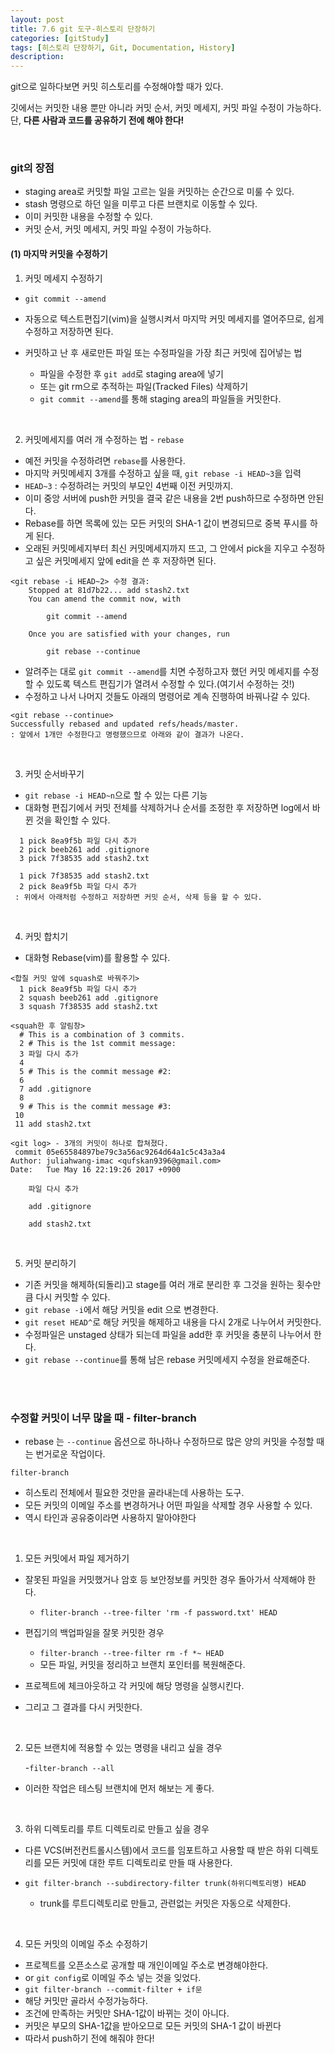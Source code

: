```yaml
---
layout: post
title: 7.6 git 도구-히스토리 단장하기
categories: [gitStudy]
tags: [히스토리 단장하기, Git, Documentation, History]
description: 
---
```


git으로 일하다보면 커밋 히스토리를 수정해야할 때가 있다.

깃에서는 커밋한 내용 뿐만 아니라 커밋 순서, 커밋 메세지, 커밋 파일 수정이 가능하다. 단, **다른 사람과 코드를 공유하기 전에 해야 한다!**

<br>

### **git의 장점**

- staging area로 커밋할 파일 고르는 일을 커밋하는 순간으로 미룰 수 있다.
- stash 명령으로 하던 일을 미루고 다른 브랜치로 이동할 수 있다. 
- 이미 커밋한 내용을 수정할 수 있다.
- 커밋 순서, 커밋 메세지, 커밋 파일 수정이 가능하다.


#### (1) 마지막 커밋을 수정하기

1) 커밋 메세지 수정하기
	
- `git commit --amend`
- 자동으로 텍스트편집기(vim)을 실행시켜서 마지막 커밋 메세지를 열어주므로, 쉽게 수정하고 저장하면 된다. 

- 커밋하고 난 후 새로만든 파일 또는 수정파일을 가장 최근 커밋에 집어넣는 법
	- 파일을 수정한 후 `git add`로 staging area에 넣기 
	- 또는 git rm으로 추적하는 파일(Tracked Files) 삭제하기
	- `git commit --amend`를 통해 staging area의 파일들을 커밋한다.

<br>

2) 커밋메세지를 여러 개 수정하는 법 - `rebase`
	
- 예전 커밋을 수정하려면 `rebase`를 사용한다. 
- 마지막 커밋메세지 3개를 수정하고 싶을 때, `git rebase -i HEAD~3`을 입력
- `HEAD~3` : 수정하려는 커밋의 부모인 4번째 이전 커밋까지.
- 이미 중앙 서버에 push한 커밋을 결국 같은 내용을 2번 push하므로 수정하면 안된다.
- Rebase를 하면 목록에 있는 모든 커밋의 SHA-1 값이 변경되므로 중복 푸시를 하게 된다.
- 오래된 커밋메세지부터 최신 커밋메세지까지 뜨고, 그 안에서 pick을 지우고 수정하고 싶은 커밋메세지 앞에 edit을 쓴 후 저장하면 된다. 
	
```
<git rebase -i HEAD~2> 수정 결과: 
	Stopped at 81d7b22... add stash2.txt
	You can amend the commit now, with

		git commit --amend

	Once you are satisfied with your changes, run

		git rebase --continue
```
	
- 알려주는 대로 `git commit --amend`를 치면 수정하고자 했던 커밋 메세지를 수정할 수 있도록 텍스트 편집기가 열려서 수정할 수 있다.(여기서 수정하는 것!)
- 수정하고 나서 나머지 것들도 아래의 명령어로 계속 진행하여 바꿔나갈 수 있다. 
	
```
<git rebase --continue> 
Successfully rebased and updated refs/heads/master.
: 앞에서 1개만 수정한다고 명령했으므로 아래와 같이 결과가 나온다.
```

<br>

3) 커밋 순서바꾸기

- `git rebase -i HEAD~n`으로 할 수 있는 다른 기능
- 대화형 편집기에서 커밋 전체를 삭제하거나 순서를 조정한 후 저장하면 log에서 바뀐 것을 확인할 수 있다.  

```
  1 pick 8ea9f5b 파일 다시 추가
  2 pick beeb261 add .gitignore
  3 pick 7f38535 add stash2.txt
  
  1 pick 7f38535 add stash2.txt
  2 pick 8ea9f5b 파일 다시 추가
 : 위에서 아래처럼 수정하고 저장하면 커밋 순서, 삭제 등을 할 수 있다. 
```

<br>

4) 커밋 합치기 

- 대화형 Rebase(vim)를 활용할 수 있다. 

```
<합칠 커밋 앞에 squash로 바꿔주기>
  1 pick 8ea9f5b 파일 다시 추가
  2 squash beeb261 add .gitignore
  3 squash 7f38535 add stash2.txt
  
<squah한 후 알림창>
  # This is a combination of 3 commits.
  2 # This is the 1st commit message:
  3 파일 다시 추가
  4
  5 # This is the commit message #2:
  6
  7 add .gitignore
  8
  9 # This is the commit message #3:
 10
 11 add stash2.txt
 
<git log> - 3개의 커밋이 하나로 합쳐졌다.
 commit 05e65584897be79c3a56ac9264d64a1c5c43a3a4
Author: juliahwang-imac <qufskan9396@gmail.com>
Date:   Tue May 16 22:19:26 2017 +0900

    파일 다시 추가

    add .gitignore

    add stash2.txt
```


<br>

5) 커밋 분리하기

- 기존 커밋을 해제하(되돌리)고 stage를 여러 개로 분리한 후 그것을 원하는 횟수만큼 다시 커밋할 수 있다. 
- `git rebase -i`에서 해당 커밋을 edit 으로 변경한다. 
- `git reset HEAD^`로 해당 커밋을 해제하고 내용을 다시 2개로 나누어서 커밋한다. 
- 수정파일은 unstaged 상태가 되는데 파일을 add한 후 커밋을 충분히 나누어서 한다. 
- `git rebase --continue`를 통해 남은 rebase 커밋메세지 수정을 완료해준다. 


<br>
<br>

### 수정할 커밋이 너무 많을 때 - filter-branch

- rebase 는 `--continue` 옵션으로 하나하나 수정하므로 많은 양의 커밋을 수정할 때는 번거로운 작업이다. 


`filter-branch`

- 히스토리 전체에서 필요한 것만을 골라내는데 사용하는 도구.
- 모든 커밋의 이메일 주소를 변경하거나 어떤 파일을 삭제할 경우 사용할 수 있다. 
- 역시 타인과 공유중이라면 사용하지 말아야한다

<br>

1) 모든 커밋에서 파일 제거하기

- 잘못된 파일을 커밋했거나 암호 등 보안정보를 커밋한 경우 돌아가서 삭제해야 한다.
	- `fliter-branch --tree-filter 'rm -f password.txt' HEAD`


- 편집기의 백업파일을 잘못 커밋한 경우 
	- `filter-branch --tree-filter rm -f *~ HEAD`
	- 모든 파일, 커밋을 정리하고 브랜치 포인터를 복원해준다.


- 프로젝트에 체크아웃하고 각 커밋에 해당 명령을 실행시킨다.
- 그리고 그 결과를 다시 커밋한다.

<br>

2) 모든 브랜치에 적용할 수 있는 명령을 내리고 싶을 경우 

	-`filter-branch --all` 

- 이러한 작업은 테스팅 브랜치에 먼저 해보는 게 좋다.


<br>

3) 하위 디렉토리를 루트 디렉토리로 만들고 싶을 경우

- 다른 VCS(버전컨트롤시스템)에서 코드를 임포트하고 사용할 때 받은 하위 디렉토리를 모든 커밋에 대한 루트 디렉토리로 만들 때 사용한다.

- `git filter-branch --subdirectory-filter trunk(하위디렉토리명) HEAD`
	-  trunk를 루트디렉토리로 만들고, 관련없는 커밋은 자동으로 삭제한다.

<br>

4) 모든 커밋의 이메일 주소 수정하기

- 프로젝트를 오픈소스로 공개할 때 개인이메일 주소로 변경해야한다.
- or `git config`로 이메일 주소 넣는 것을 잊었다.
- `git filter-branch --commit-filter + if문`
- 해당 커밋만 골라서 수정가능하다.
- 조건에 만족하는 커밋만 SHA-1값이 바뀌는 것이 아니다.
- 커밋은 부모의 SHA-1값을 받아오므로 모든 커밋의 SHA-1 값이 바뀐다
- 따라서 push하기 전에 해줘야 한다!
